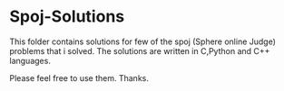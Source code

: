 # Spoj-Solutions

This folder contains solutions for few of the spoj (Sphere online Judge) problems that i solved.
The solutions are written in C,Python and C++ languages.

Please feel free to use them.
Thanks. 
